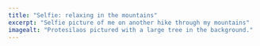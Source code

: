 ```yaml
---
title: "Selfie: relaxing in the mountains"
excerpt: "Selfie picture of me on another hike through my mountains"
imagealt: "Protesilaos pictured with a large tree in the background."
---
```

